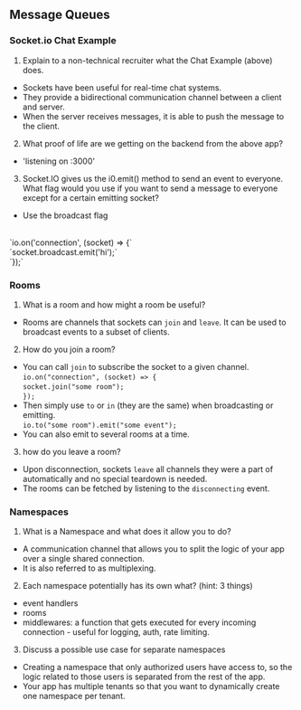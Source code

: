 ## Message Queues

### Socket.io Chat Example

1. Explain to a non-technical recruiter what the Chat Example (above) does.
- Sockets have been useful for real-time chat systems.
- They provide a bidirectional communication channel between a client and server.
- When the server receives messages, it is able to push the message to the client. 
2. What proof of life are we getting on the backend from the above app?
- 'listening on :3000'
3. Socket.IO gives us the i0.emit() method to send an event to everyone. What flag would you use if you want to send a message to everyone except for a certain emitting socket?
- Use the broadcast flag
<br>
`io.on('connection', (socket) => {` <br>
  `socket.broadcast.emit('hi');` <br>
`});`

### Rooms

1. What is a room and how might a room be useful?
- Rooms are channels that sockets can `join` and `leave`. It can be used to broadcast events to a subset of clients. 
2. How do you join a room?
- You can call `join` to subscribe the socket to a given channel. <br>
`io.on("connection", (socket) => {` <br>
  `socket.join("some room");` <br>
`});`
- Then simply use `to` or `in` (they are the same) when broadcasting or emitting. <br>
`io.to("some room").emit("some event");`
- You can also emit to several rooms at a time. 
3. how do you leave a room?
- Upon disconnection, sockets `leave` all channels they were a part of automatically and no special teardown is needed.
- The rooms can be fetched by listening to the `disconnecting` event. 

### Namespaces

1. What is a Namespace and what does it allow you to do?
- A communication channel that allows you to split the logic of your app over a single shared connection. 
- It is also referred to as multiplexing. 
2. Each namespace potentially has its own what? (hint: 3 things)
- event handlers
- rooms
- middlewares: a function that gets executed for every incoming connection - useful for logging, auth, rate limiting.
3. Discuss a possible use case for separate namespaces
- Creating a namespace that only authorized users have access to, so the logic related to those users is separated from the rest of the app.
- Your app has multiple tenants so that you want to dynamically create one namespace per tenant. 